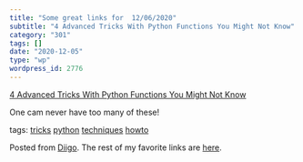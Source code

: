 ```yaml
---
title: "Some great links for  12/06/2020"
subtitle: "4 Advanced Tricks With Python Functions You Might Not Know"
category: "301"
tags: []
date: "2020-12-05"
type: "wp"
wordpress_id: 2776
---
```

[4 Advanced Tricks With Python Functions You Might Not Know](https://link.medium.com/iszX4UbdYbb) 

One cam never have too many of these!

 tags: [tricks](https://www.diigo.com/user/pitosalas/tricks) [python](https://www.diigo.com/user/pitosalas/python) [techniques](https://www.diigo.com/user/pitosalas/techniques) [howto](https://www.diigo.com/user/pitosalas/howto)

Posted from [Diigo](https://www.diigo.com). The rest of my favorite links are [here](https://www.diigo.com/user/pitosalas).